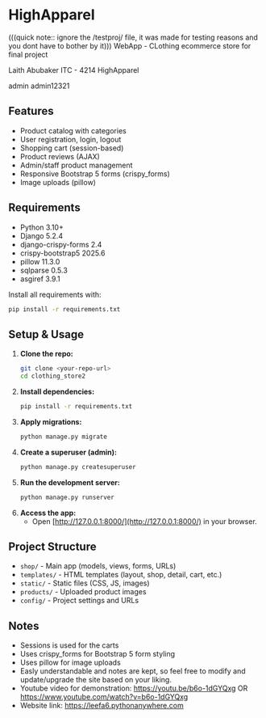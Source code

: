 # HighApparel

(((quick note:: ignore the /testproj/ file, it was made for testing reasons and you dont have to bother by it)))
WebApp - CLothing ecommerce store for final project

Laith Abubaker
ITC - 4214
HighApparel

admin
admin12321

## Features
- Product catalog with categories
- User registration, login, logout
- Shopping cart (session-based)
- Product reviews (AJAX)
- Admin/staff product management
- Responsive Bootstrap 5 forms (crispy_forms)
- Image uploads (pillow)

## Requirements
- Python 3.10+
- Django 5.2.4
- django-crispy-forms 2.4
- crispy-bootstrap5 2025.6
- pillow 11.3.0
- sqlparse 0.5.3
- asgiref 3.9.1

Install all requirements with:
```bash
pip install -r requirements.txt
```

## Setup & Usage
1. **Clone the repo:**
   ```bash
   git clone <your-repo-url>
   cd clothing_store2
   ```
2. **Install dependencies:**
   ```bash
   pip install -r requirements.txt
   ```
3. **Apply migrations:**
   ```bash
   python manage.py migrate
   ```
4. **Create a superuser (admin):**
   ```bash
   python manage.py createsuperuser
   ```
5. **Run the development server:**
   ```bash
   python manage.py runserver
   ```
6. **Access the app:**
   - Open [http://127.0.0.1:8000/](http://127.0.0.1:8000/) in your browser.

## Project Structure
- `shop/` - Main app (models, views, forms, URLs)
- `templates/` - HTML templates (layout, shop, detail, cart, etc.)
- `static/` - Static files (CSS, JS, images)
- `products/` - Uploaded product images
- `config/` - Project settings and URLs

## Notes
- Sessions is used for the carts
- Uses crispy_forms for Bootstrap 5 form styling
- Uses pillow for image uploads
- Easly understandable and notes are kept, so feel free to modify and update/upgrade the site based on your liking.
- Youtube video for demonstration: https://youtu.be/b6o-1dGYQxg OR  https://www.youtube.com/watch?v=b6o-1dGYQxg
- Website link: https://leefa6.pythonanywhere.com
